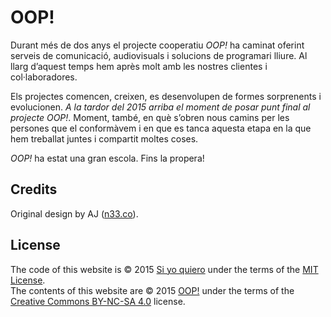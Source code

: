 # OOP!

Durant més de dos anys el projecte cooperatiu *OOP!* ha caminat oferint serveis de comunicació, audiovisuals i solucions de programari lliure. Al llarg d’aquest temps hem après molt amb les nostres clientes i col·laboradores.

Els projectes comencen, creixen, es desenvolupen de formes sorprenents i evolucionen. *A la tardor del 2015 arriba el moment de posar punt final al projecte OOP!*. Moment, també, en què s’obren nous camins per les persones que el conformàvem i en que es tanca aquesta etapa en la que hem treballat juntes i compartit moltes coses.

*OOP!* ha estat una gran escola. Fins la propera!


## Credits

Original design by AJ ([n33.co](http://n33.co/)).


## License

The code of this website is &copy; 2015 [Si yo quiero](http://www.oop-coop.com) under the terms of the [MIT License](LICENSE.md).  
The contents of this website are &copy; 2015 [OOP!](http://www.oop-coop.com) under the terms of the [Creative Commons BY-NC-SA 4.0](http://creativecommons.org/licenses/by-nc-sa/4.0/deed) license.
